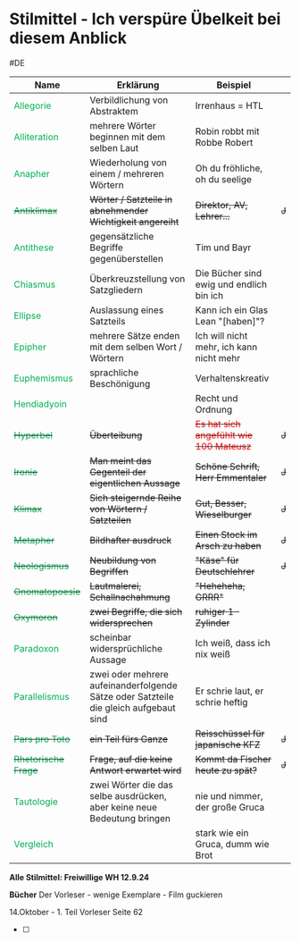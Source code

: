 # Stilmittel - Ich verspüre Übelkeit bei diesem Anblick 
#DE 

| **Name**                                                 | **Erklärung**                                                                        | **Beispiel**                                                                 |       |
| -------------------------------------------------------- | ------------------------------------------------------------------------------------ | ---------------------------------------------------------------------------- | ----- |
| <span style="color:#00b050">Allegorie</span>             | Verbildlichung von Abstraktem                                                        | Irrenhaus = HTL                                                              |       |
| <span style="color:#00b050">Alliteration</span>          | mehrere Wörter beginnen mit dem selben Laut                                          | Robin robbt mit Robbe Robert                                                 |       |
| <span style="color:#00b050">Anapher</span>               | Wiederholung von einem / mehreren Wörtern                                            | Oh du fröhliche, oh du seelige                                               |       |
| ~~<span style="color:#00b050">Antiklimax</span>~~        | ~~Wörter / Satzteile in abnehmender Wichtigkeit angereiht~~                          | ~~Direktor, AV, Lehrer...~~                                                  | ~~J~~ |
| <span style="color:#00b050">Antithese</span>             | gegensätzliche Begriffe gegenüberstellen                                             | Tim und Bayr                                                                 |       |
| <span style="color:#00b050">Chiasmus</span>              | Überkreuzstellung von Satzgliedern                                                   | Die Bücher sind ewig und endlich bin ich                                     |       |
| <span style="color:#00b050">Ellipse</span>               | Auslassung eines Satzteils                                                           | Kann ich ein Glas Lean "[haben]"?                                            |       |
| <span style="color:#00b050">Epipher</span>               | mehrere Sätze enden mit dem selben Wort / Wörtern                                    | Ich will nicht mehr, ich kann nicht mehr                                     |       |
| <span style="color:#00b050">Euphemismus</span>           | sprachliche Beschönigung                                                             | Verhaltenskreativ                                                            |       |
| <span style="color:#00b050">Hendiadyoin</span>           |                                                                                      | Recht und Ordnung                                                            |       |
| ~~<span style="color:#00b050">Hyperbel</span>~~          | ~~Überteibung~~                                                                      | ~~<span style="color:#ff0000">Es hat sich angefühlt wie 100 Mateusz</span>~~ | ~~J~~ |
| ~~<span style="color:#00b050">Ironie</span>~~            | ~~Man meint das Gegenteil der eigentlichen Aussage~~                                 | ~~Schöne Schrift, Herr Emmentaler~~                                          | ~~J~~ |
| ~~<span style="color:#00b050">Klimax</span>~~            | ~~Sich steigernde Reihe von Wörtern / Satzteilen~~                                   | ~~Gut, Besser, Wieselburger~~                                                | ~~J~~ |
| ~~<span style="color:#00b050">Metapher</span>~~          | ~~Bildhafter ausdruck~~                                                              | ~~Einen Stock im Arsch zu haben~~                                            | ~~J~~ |
| ~~<span style="color:#00b050">Neologismus</span>~~       | ~~Neubildung von Begriffen~~                                                         | ~~"Käse" für Deutschlehrer~~                                                 | ~~J~~ |
| ~~<span style="color:#00b050">Onomatopoesie</span>~~     | ~~Lautmalerei, Schallnachahmung~~                                                    | ~~"Heheheha, GRRR"~~                                                         |       |
| ~~<span style="color:#00b050">Oxymoron</span>~~          | ~~zwei Begriffe, die sich widersprechen~~                                            | ~~ruhiger 1-Zylinder~~                                                       |       |
| <span style="color:#00b050">Paradoxon</span>             | scheinbar widersprüchliche Aussage                                                   | Ich weiß, dass ich nix weiß                                                  |       |
| <span style="color:#00b050">Parallelismus</span>         | zwei oder mehrere aufeinanderfolgende Sätze oder Satzteile die gleich aufgebaut sind | Er schrie laut, er schrie heftig                                             |       |
| ~~<span style="color:#00b050">Pars pro Toto</span>~~     | ~~ein Teil fürs Ganze~~                                                              | ~~Reisschüssel für japanische KFZ~~                                          | ~~J~~ |
| ~~<span style="color:#00b050">Rhetorische Frage</span>~~ | ~~Frage, auf die keine Antwort erwartet wird~~                                       | ~~Kommt da Fischer heute zu spät?~~                                          | ~~J~~ |
| <span style="color:#00b050">Tautologie</span>            | zwei Wörter die das selbe ausdrücken, aber keine neue Bedeutung bringen              | nie und nimmer, der große Gruca                                              |       |
| <span style="color:#00b050">Vergleich</span>             |                                                                                      | stark wie ein Gruca, dumm wie Brot                                           |       |

**Alle Stilmittel: Freiwillige WH 12.9.24**

**Bücher**
Der Vorleser - wenige Exemplare - Film guckieren

14.Oktober - 1. Teil Vorleser Seite 62

- [ ] 